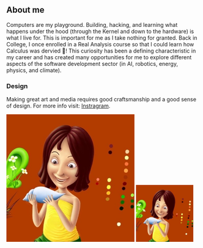 ## About me

Computers are my playground. Building, hacking, and learning what happens under the hood (through the Kernel and down to the hardware) is what I live for. This is important for me as I take nothing for granted. Back in College, I once enrolled in a Real Analysis course so that I could learn how Calculus was dervied 🤯! This curiosity has been a defining characteristic in my career and has created many opportunities for me to explore different aspects of the software development sector (in AI, robotics, energy, physics, and climate).

### Design
Making great art and media requires good craftsmanship and a good sense of design. For more info visit: [Instragram](https://www.instagram.com/miklumba/).

![art](./art.png)
<img src="./art.png" alt="art.png" width="150">




<!--
**miclomba/miclomba** is a ✨ _special_ ✨ repository because its `README.md` (this file) appears on your GitHub profile.

Here are some ideas to get you started:

- 🔭 I’m currently working on ...
- 🌱 I’m currently learning ...
- 👯 I’m looking to collaborate on ...
- 🤔 I’m looking for help with ...
- 💬 Ask me about ...
- 📫 How to reach me: ...
- 😄 Pronouns: ...
- ⚡ Fun fact: ...
-->
